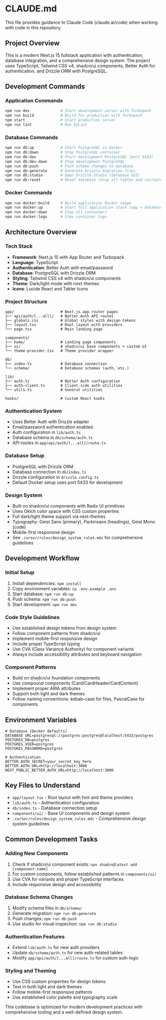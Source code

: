 # CLAUDE.md

This file provides guidance to Claude Code (claude.ai/code) when working with code in this repository.

## Project Overview

This is a modern Next.js 15 fullstack application with authentication, database integration, and a comprehensive design system. The project uses TypeScript, Tailwind CSS v4, shadcn/ui components, Better Auth for authentication, and Drizzle ORM with PostgreSQL.

## Development Commands

### Application Commands
```bash
npm run dev              # Start development server with Turbopack
npm run build            # Build for production with Turbopack
npm start                # Start production server
npm run lint             # Run ESLint
```

### Database Commands
```bash
npm run db:up            # Start PostgreSQL in Docker
npm run db:down          # Stop PostgreSQL container
npm run db:dev           # Start development PostgreSQL (port 5433)
npm run db:dev-down      # Stop development PostgreSQL
npm run db:push          # Push schema changes to database
npm run db:generate      # Generate Drizzle migration files
npm run db:studio        # Open Drizzle Studio (database GUI)
npm run db:reset         # Reset database (drop all tables and recreate)
```

### Docker Commands
```bash
npm run docker:build     # Build application Docker image
npm run docker:up        # Start full application stack (app + database)
npm run docker:down      # Stop all containers
npm run docker:logs      # View container logs
```

## Architecture Overview

### Tech Stack
- **Framework**: Next.js 15 with App Router and Turbopack
- **Language**: TypeScript
- **Authentication**: Better Auth with email/password
- **Database**: PostgreSQL with Drizzle ORM
- **Styling**: Tailwind CSS v4 with shadcn/ui components
- **Theme**: Dark/light mode with next-themes
- **Icons**: Lucide React and Tabler Icons

### Project Structure
```
app/                     # Next.js app router pages
├── api/auth/[...all]/   # Better Auth API routes
├── globals.css          # Global styles with design tokens
├── layout.tsx           # Root layout with providers
└── page.tsx             # Main landing page

components/
├── home/                # Landing page components
├── ui/                  # shadcn/ui base components + custom UI
└── theme-provider.tsx   # Theme provider wrapper

db/
├── index.ts             # Database connection
└── schema/              # Database schemas (auth, etc.)

lib/
├── auth.ts              # Better Auth configuration
├── auth-client.ts       # Client-side auth utilities
└── utils.ts             # General utilities

hooks/                   # Custom React hooks
```

### Authentication System
- Uses Better Auth with Drizzle adapter
- Email/password authentication enabled
- Auth configuration in `lib/auth.ts`
- Database schema in `db/schema/auth.ts`
- API routes in `app/api/auth/[...all]/route.ts`

### Database Setup
- PostgreSQL with Drizzle ORM
- Database connection in `db/index.ts`
- Drizzle configuration in `drizzle.config.ts`
- Default Docker setup uses port 5433 for development

### Design System
- Built on shadcn/ui components with Radix UI primitives
- Uses Oklch color space with CSS custom properties
- Full dark/light theme support via next-themes
- Typography: Geist Sans (primary), Parkinsans (headings), Geist Mono (code)
- Mobile-first responsive design
- See `.cursor/rules/design_system_rules.mdc` for comprehensive guidelines

## Development Workflow

### Initial Setup
1. Install dependencies: `npm install`
2. Copy environment variables: `cp .env.example .env`
3. Start database: `npm run db:up`
4. Push schema: `npm run db:push`
5. Start development: `npm run dev`

### Code Style Guidelines
- Use established design tokens from design system
- Follow component patterns from shadcn/ui
- Implement mobile-first responsive design
- Include proper TypeScript typing
- Use CVA (Class Variance Authority) for component variants
- Always include accessibility attributes and keyboard navigation

### Component Patterns
- Build on shadcn/ui foundation components
- Use compound components (Card/CardHeader/CardContent)
- Implement proper ARIA attributes
- Support both light and dark themes
- Follow naming conventions: kebab-case for files, PascalCase for components

## Environment Variables
```env
# Database (Docker defaults)
DATABASE_URL=postgresql://postgres:postgres@localhost:5433/postgres
POSTGRES_DB=postgres
POSTGRES_USER=postgres
POSTGRES_PASSWORD=postgres

# Authentication
BETTER_AUTH_SECRET=your_secret_key_here
BETTER_AUTH_URL=http://localhost:3000
NEXT_PUBLIC_BETTER_AUTH_URL=http://localhost:3000
```

## Key Files to Understand
- `app/layout.tsx` - Root layout with font and theme providers
- `lib/auth.ts` - Authentication configuration
- `db/index.ts` - Database connection setup
- `components/ui/` - Base UI components and design system
- `.cursor/rules/design_system_rules.mdc` - Comprehensive design system guidelines

## Common Development Tasks

### Adding New Components
1. Check if shadcn/ui component exists: `npx shadcn@latest add [component-name]`
2. For custom components, follow established patterns in `components/ui/`
3. Use CVA for variants and proper TypeScript interfaces
4. Include responsive design and accessibility

### Database Schema Changes
1. Modify schema files in `db/schema/`
2. Generate migration: `npm run db:generate`
3. Push changes: `npm run db:push`
4. Use studio for visual inspection: `npm run db:studio`

### Authentication Features
- Extend `lib/auth.ts` for new auth providers
- Update `db/schema/auth.ts` for new auth-related tables
- Modify `app/api/auth/[...all]/route.ts` for custom auth logic

### Styling and Theming
- Use CSS custom properties for design tokens
- Test in both light and dark themes
- Follow mobile-first responsive patterns
- Use established color palette and typography scale

This codebase is optimized for modern development practices with comprehensive tooling and a well-defined design system.